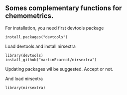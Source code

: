 
## Somes complementary functions for chemometrics.

For installation, you need first devtools package

```{r}
install.packages("devtools")
```

Load devtools and install nirsextra

```{r}
library(devtools)
install_github("martinEcarnot/nirsextra")
```

Updating packages wil be suggested. 
Accept or not.

And load nirsextra

```{r}
library(nirsextra)
```

